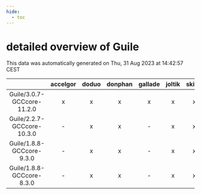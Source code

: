 ```yaml
---
hide:
  - toc
---
```


detailed overview of Guile
==========================


This data was automatically generated on Thu, 31 Aug 2023 at 14:42:57 CEST  

| |accelgor|doduo|donphan|gallade|joltik|skitty|swalot|victini|
| :---: | :---: | :---: | :---: | :---: | :---: | :---: | :---: | :---: |
|Guile/3.0.7-GCCcore-11.2.0|x|x|x|x|x|x|x|x|
|Guile/2.2.7-GCCcore-10.3.0|-|x|x|-|x|x|x|x|
|Guile/1.8.8-GCCcore-9.3.0|-|x|x|-|x|x|x|x|
|Guile/1.8.8-GCCcore-8.3.0|-|x|x|-|x|x|-|x|

